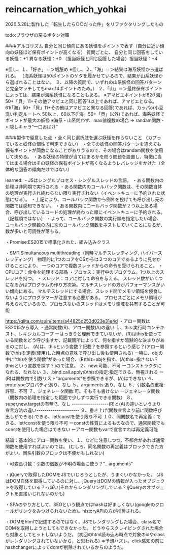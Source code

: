 # reincarnation_which_yohkai
2020.5.28に製作した「転生したら○○だった件」をリファクタリングしたもの


todo:ブラウザの戻るボタン対策


####アルゴリズム
自分と同じ傾向にある妖怪をポイントで表す（自分に近い傾向の妖怪ほど保有ポイントが高くなる）
質問ごとに、
自分と同じ回答をしている妖怪：+1
異なる妖怪：+0
（担当妖怪と同じ回答した場合）担当妖怪：+4

※但し、１、「好き」＝＞垢舐め
※但し、２、「海」＝＞結果は海系妖怪から選ばれる。
（海系妖怪は50ポイントのゲタを履かせているので、結果が山系妖怪から選ばれることはない。
 ３、以降の質問で、いずれの山系妖怪の回答パターンと完全マッチしてもmax.14ポイントのため。）
２、「山」＝＞最終保有ポイントによっては、結果が海系妖怪になることもある。
※アマビエポイントが62(「海」50+「貝」11+その他アマビエと同じ回答1)以上であれば、アマビエとなる。
 61(「海」50+「貝」11+その他はアマビエと異なる回答)であれば、カッパor小豆洗い判定ルートへ
 50以上、60以下(「海」50+「貝」以外)であれば、海系妖怪でポイントが最大の妖怪
※海系・山系問わず、max値複数の場合 -> randam関数 -> 隠しキャラ”一口おばけ”

####製作で留意した点
・全く同じ選択肢を選ぶ妖怪を作らないこと
（カブっていると妖怪の個性で判定できない）
・全ての妖怪の回答パターンを違えても保有ポイントが同数になることがありうるので、その場合はrandam関数を使用して決める。
・ある妖怪の特徴が当てはまるかを問う問題を設置し、特徴に当てはまる場合はその妖怪の保有ポイントが高くなるようレバレッジをかけた（全体的な回答の傾向だけではない）

learned:
・JSはシングルプロセス・シングルスレッドの言語。
・ある関数内の処理は非同期で実行される
・ある関数内のコールバック関数は、その関数自体の処理が実行され終わらない限り実行されない（イベントキューに予約された状態になる）。
・上記により、コールバック関数から例外を投げても呼び出し元の関数では感知できない。
・ある関数内にコールバック関数が２つ以上ある場合、呼び出しているコードの処理が終わった順にイベントキューに予約される。（記載順ではない）
・よって、コールバック関数の実行順を指定したい場合、コールバック関数の内に次のコールバック関数をネストしていくことになるが、数が多いと可読性が落ちる。

・Promise:ES2015で標準化された、組み込みクラス

・SMT:Simultaneous multithreading（同時マルチスレッティング, ハイパースレッディング）
物理的に1つのコアをOSからは２つのコアであるように見せかけることにより、
一つのコアで複数スレッドからの命令を受けられること。
・CPUコア：命令を処理する部品
・プロセス：実行中のプログラム。1つ以上のスレッドを持つ。
・スレッド：コアに対して命令を与える。
          スレッド数がいくつになるかはプログラムの作り方次第。マルチスレッドの方がパフォーマンスがいい傾向にある。
          マルチスレッドにする場合、スレッド間でメモリ領域を侵食しないようにプログラマーが注意する必要がある。
プロセスごとにメモリ領域が与えられているので、プロセスないのスレッドはメモリ領域を共有することが可能

https://qiita.com/suin/items/a44825d253d023e31e4d
・アロー関数はES2015から導入
・通常関数(R)、アロー関数(A)の違い
１、this:実行時コンテキスト、レキシカルコープ
ーはっきりと理解できていないが、(R)はthisを使っている関数をどう呼び出すか、記載箇所によって、何を指すか暗黙的な決まりがあるのに対し、
(A)は、thisという変数？記載？を参照するという感じ？(アロー関数でthisを定義(使用)した時点の意味で呼び出し後も使用される)
ー特に、objの中に"thisを使う関数"があった場合、(R)this=objを指す、(A)this=指さない？(thisという変数を探す？)ので注意。
２、new:可能、不可
ーコンストラクタになれる、なれない
３、.bind.call.applyのthisの指定:指定できる、無視される
ー(R)は関数内で引数リスト"arguments"を参照できるが、(A)はできない
４、prototypeプロパティ:あり、なし
５、arguments:あり、なし
６、引数名の重複:許容、不可
７、ジェネレータ関数:可、そもそも書けない
ージェネレータ関数（関数内の処理を指定した範囲で少しずつ実行できる関数）
８、super,new.targetの有無:?、なし
------------------(R)と(A)の違いというより宣言方法の違い---------------------
９、巻き上げ(関数宣言より前に関数呼び出しができる):できる、let/constを使う限り不可
１０、同関数名で再定義：できる、let/constを使う限り不可
ーconstの性質によるものなので、通常関数でもconstを使用した場合はできない
ーアロー関数もvarで宣言すれば再定義可能

結論：基本的にアロー関数を使い、１、などに注意しつつ、不都合があれば通常関数を使用すればよいのでは。
(むしろ、同名関数の再定義はブロックできた方がよい。同名引数のブロックは不便かもしれない)

・可変長引数：引数の個数が不明の場合に使う？"...arguments"

・jQueryで取得したDOMをJSでいじろうとしたが、うまくいかなかった。
 (JSはDOM自体を取得しているのに対し、jQueryはDOMの情報が入ったオブジェクトを取得している？っぽい(それからレンダリングしている？)jQueryのオブジェクトを直接いじれないのかも)

・SPAのやり方として、SEOという観点ではhashは好ましくない(googleのクロールがリンクをみつけられないため)。historyAPIの方が推奨される。

・DOMをhtmlで記述するのではなく、JSでレンダリングした場合、class名でDOMを取得しようとしてもできなかった。
 どうやらスクレイピングされた場合も対象としてヒットしないようだ。
 (初回のhtml読み込み時点で対象のidやclassがレンダリングされていないから、と思われる)
 =>予想ハズレ。click感知の前にhashchangerによってdomが削除されているからのようだ。
